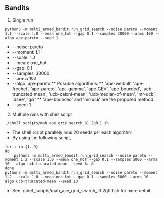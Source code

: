 Bandits
---
1. Single run
```
python3 -m multi_armed_bandit.run_grid_search --noise pareto --moment 1.1 --scale 1.0 --mean one_hot --gap 0.1 --samples 30000 --arms 100 --algo ape-pareto --seed 1
```
* --noise: pareto
* --moment: 1.1 
* --scale: 1.0 
* --mean: one_hot 
* --gap: 0.1 
* --samples: 30000 
* --arms: 100 
* --algo: ape-pareto
** Possible algorithms: 
** 'ape-weibull', 'ape-frechet', 'ape-pareto', 'ape-gamma', 'ape-GEV', 'ape-bounded', 'ucb-truncated-mean', 'ucb-catoni-mean', 'ucb-median-of-mean', 'mr-ucb', 'dsee', 'gsr'
** 'ape-bounded' and 'mr-ucb' are the proposed method.
* --seed: 1

2. Multiple runs with shell script
```
./shell_scripts/mab_ape_grid_search_p1.2g0.1.sh
```
* The shell script parallely runs 20 seeds per each algorithm
* By using the following script,
```
for i in {1..9}
do
    python3 -m multi_armed_bandit.run_grid_search --noise pareto --moment 1.2 --scale 1.0 --mean one_hot --gap 0.1 --samples 5000 --arms 10 --algo ucb-truncated-mean --seed $i &
done
python3 -m multi_armed_bandit.run_grid_search --noise pareto --moment 1.2 --scale 1.0 --mean one_hot --gap 0.1 --samples 5000 --arms 10 --algo ucb-truncated-mean --seed 10
```
* See ./shell_scripts/mab_ape_grid_search_p1.2g0.1.sh for more detail
